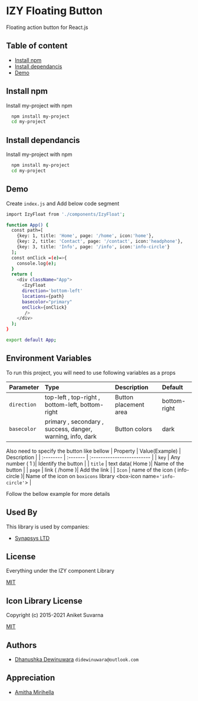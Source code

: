 
# IZY Floating Button

Floating action button for React.js



## Table of content

 - [Install npm](#)
 - [Install dependancis](#)
 - [Demo](#)


## Install npm

Install my-project with npm

```bash
  npm install my-project
  cd my-project
```

## Install dependancis

Install my-project with npm

```bash
  npm install my-project
  cd my-project
```

## Demo

Create ```index.js``` and Add below code segment

```bash
import IzyFloat from './components/IzyFloat';

function App() {
  const path=[
    {key: 1, title: 'Home', page: '/home', icon:'home'},
    {key: 2, title: 'Contact', page: '/contact', icon:'headphone'},
    {key: 3, title: 'Info', page: '/info', icon:'info-circle'}
  ];
  const onClick =(e)=>{
    console.log(e);
  }
  return (
    <div className="App">
      <IzyFloat 
      direction='bottom-left'
      locations={path}
      basecolor="primary"
      onClick={onClick}
       />      
    </div>
  );
}

export default App;

```
## Environment Variables

To run this project, you will need to use following variables as a props

| Parameter | Type     | Description                |Default    |
| :-------- | :------- | :------------------------- |:-------|
| `direction` | top-left , top-right , bottom-left, bottom-right | Button placement area |bottom-right|
| `basecolor` | primary , secondary , success, danger, warning, info, dark | Button colors |dark|

Also need to specify the button like bellow
| Property | Value(Example)     | Description                |
| :-------- | :------- | :------------------------- |
| `key` | Any number ( 1 )| Identify the button |
| `title` | text data( Home )| Name of the button |
| `page` | link ( /home )| Add the link |
| `Icon` | name of the icon ( info-circle )| Name of the icon on ```boxicons``` library <box-icon name=```'info-circle'```></box-icon> |

Follow the bellow example for more details


## Used By

This library is used by companies:

- [Synapsys LTD](https://synapsys.lk/)


## License
Everything under the IZY component Library

[MIT]()

## Icon Library License
Copyright (c) 2015-2021 Aniket Suvarna

[MIT]()




## Authors

- [Dhanushka Dewinuwara](https://www.linkedin.com/in/didewinuwara/)  ```didewinuwara@outlook.com```

## Appreciation
- [Amitha Mirihella](https://www.linkedin.com/in/amitha-mirihella/)
